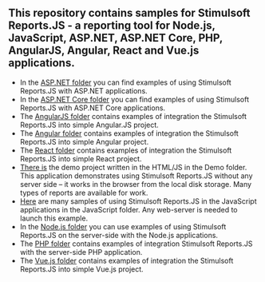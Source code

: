 ## This repository contains samples for Stimulsoft Reports.JS - a reporting tool for Node.js, JavaScript, ASP.NET, ASP.NET Core, PHP, AngularJS, Angular, React and Vue.js applications.

* In the [ASP.NET folder](https://github.com/stimulsoft/Samples-JS/tree/master/ASP.NET) you can find examples of using Stimulsoft Reports.JS with ASP.NET applications.
* In the [ASP.NET Core folder](https://github.com/stimulsoft/Samples-JS/tree/master/ASP.NET%20Core) you can find examples of using Stimulsoft Reports.JS with ASP.NET Core applications.
* The [AngularJS folder](https://github.com/stimulsoft/Samples-JS/tree/master/AngularJS) contains examples of integration the Stimulsoft Reports.JS into simple Angular.JS project.
* The [Angular folder](https://github.com/stimulsoft/Samples-JS/tree/master/Angular) contains examples of integration the Stimulsoft Reports.JS into simple Angular project.
* The [React folder](https://github.com/stimulsoft/Samples-JS/tree/master/React) contains examples of integration the Stimulsoft Reports.JS into simple React project.
* [There is](https://github.com/stimulsoft/Samples-JS/tree/master/Demo) the demo project written in the HTML/JS in the Demo folder. This application demonstrates using Stimulsoft Reports.JS without any server side – it works in the browser from the local disk storage. Many types of reports are available for work.
* [Here](https://github.com/stimulsoft/Samples-JS/tree/master/JavaScript) are many samples of using Stimulsoft Reports.JS in the JavaScript applications in the JavaScript folder. Any web-server is needed to launch this example.
* In the [Node.js folder](https://github.com/stimulsoft/Samples-JS/tree/master/Node.js) you can use examples of using Stimulsoft Reports.JS on the server-side with the Node.js applications.
* The [PHP folder](https://github.com/stimulsoft/Samples-JS/tree/master/PHP) contains examples of integration Stimulsoft Reports.JS with the server-side PHP application.
* The [Vue.js folder](https://github.com/stimulsoft/Samples-JS/tree/master/Vue.js) contains examples of integration the Stimulsoft Reports.JS into simple Vue.js project.
